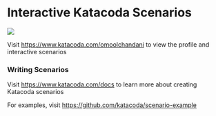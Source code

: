 # Interactive Katacoda Scenarios

[![](http://shields.katacoda.com/katacoda/omoolchandani/count.svg)](https://www.katacoda.com/omoolchandani "Get your profile on Katacoda.com")

Visit https://www.katacoda.com/omoolchandani to view the profile and interactive scenarios

### Writing Scenarios
Visit https://www.katacoda.com/docs to learn more about creating Katacoda scenarios

For examples, visit https://github.com/katacoda/scenario-example
